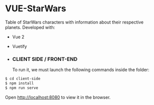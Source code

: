 # VUE-StarWars

Table of StarWars characters with information about their respective planets.
Developed with:

- Vue 2
- Vuetify

- ### CLIENT SIDE / FRONT-END
  To run it, we must launch the following commands inside the folder:

```sh
$ cd client-side
$ npm install
$ npm run serve
```

Open [http://localhost:8080](http://localhost:8080) to view it in the browser.
